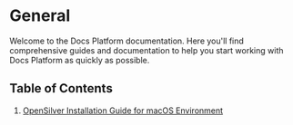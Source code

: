 # General

Welcome to the Docs Platform documentation. Here you'll find comprehensive guides and documentation to help you start working with Docs Platform as quickly as possible.

## Table of Contents
1. [OpenSilver Installation Guide for macOS Environment](/docs/9/46)